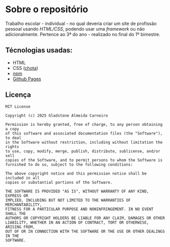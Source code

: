 # Sobre o repositório

Trabalho escolar - individual - no qual deveria criar um site de profissão pessoal usando _HTML/CSS_, podendo usar uma _framework_ ou não adicionalmente. Pertence ao 3ª do ano - realizado no final do 1º bimestre.

## Técnologias usadas:

<!-- * Orgulhosamente criado sem AI, somente com apoio de _outro_ humano -->
* HTML
* CSS ([chota](https://jenil.github.io/chota/))
* [npm](https://www.npmjs.com/)
* [Github Pages](https://pages.github.com/)
 
## Licença

```
MIT License

Copyright (c) 2025 Gladstone Almeida Carneiro

Permission is hereby granted, free of charge, to any person obtaining a copy
of this software and associated documentation files (the "Software"), to deal
in the Software without restriction, including without limitation the rights
to use, copy, modify, merge, publish, distribute, sublicense, and/or sell
copies of the Software, and to permit persons to whom the Software is
furnished to do so, subject to the following conditions:

The above copyright notice and this permission notice shall be included in all
copies or substantial portions of the Software.

THE SOFTWARE IS PROVIDED "AS IS", WITHOUT WARRANTY OF ANY KIND, EXPRESS OR
IMPLIED, INCLUDING BUT NOT LIMITED TO THE WARRANTIES OF MERCHANTABILITY,
FITNESS FOR A PARTICULAR PURPOSE AND NONINFRINGEMENT. IN NO EVENT SHALL THE
AUTHORS OR COPYRIGHT HOLDERS BE LIABLE FOR ANY CLAIM, DAMAGES OR OTHER
LIABILITY, WHETHER IN AN ACTION OF CONTRACT, TORT OR OTHERWISE, ARISING FROM,
OUT OF OR IN CONNECTION WITH THE SOFTWARE OR THE USE OR OTHER DEALINGS IN THE
SOFTWARE.
```

<!-- Pesudo do Readme final/Esboço

Originalmente, seria usado um _gerador de site estáticos_ com [Markdown](https://www.markdownguide.org/) apenas; altenativas foram: [jekyll](https://jekyllrb.com/); [linkyee](https://github.com/ZhgChgLi/linkyee); e [as páginas do Github](https://pages.github.com/) - a "melhor" opção no momento; porém, pela falta de ferramentas que possuiam _simplicidade_ ao meu ver, usei uma framework no lugar^[1]. O escolhido foi , uma framework independente de um Dev. independente, nunca tinha ouvido falar mas... porquê não tentar?

no caso foi usada:  com  ao invés do [yarn](https://yarnpkg.com/) por falta de conhecimento sobre a segunda opção

Por ser tratar de um simples site profissional, uma página estática, não foi usado JavaScript na sua criação. Devido a necessidade da estilização "empressárial" neste ninho de formatos de sites, procurei algo que fosse do meu gosto do: _simples, rápido e bobo_, da[i o chota caiu como uma luva.

### O Chota

Chota foi até que rápido de se entender e de se usar na pratica tempo depois de eu relembrar como usa o node... mais outra vez.

### A Página 

Todo o site foi literalmente, unicamente, apenas uma única página ("_SPA_") com link direito a framework


## Finalizando

Foi uma experiencia: **legal**; 


# isso daqui pode ser curto nao precisa ser como uma pesquisa do git e gihub
como foi fazer isso
como foi usar o chota
finalização introducao devsen.


---
[1]: Outro fator determinando foi o _tamanho_: a maior partes da ferramentas de páginas estáticas focam em grupos grandes de páginas ou até mesmo programas próprios destas, fazendo, assim, uma sobrecarga de Mbs desnecessária para algo <sub>pequeno</sub>.
